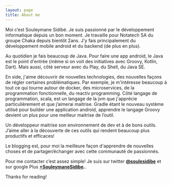 ```yaml
---
layout: page
title: About me
---
```


Moi c’est Souleymane Sidibé. Je suis passionné par le développement informatique depuis un bon moment. Je travaille pour Notatech SA du groupe Chaka depuis bientôt 2ans. J'y fais principalement du développement mobile android et du backend (de plus en plus). 

Au quotidien je fais beaucoup de Java. Pour faire une app android, le Java est le point d'entrée (même si on voit des initiatives avec Groovy, Kotlin, Dart). Mais aussi, côté serveur avec du Play, du Shell, du Java SE. 

En side, j'aime découvrir de nouvelles technologies, des nouvelles façons de régler certaines problématiques. Par exemple, je m'intéresse beaucoup à tout ce qui tourne autour de docker, des microservices, de la programmation fonctionnelle, du reactiv programming. Côté langage de programmation, scala, est un langage de la jvm que j'apprécie particulièrement et que j’aimerai maitrise. Gradle étant le nouveau système utilisé pour builder une application android, apprendre le langage Groovy devient un plus pour une meilleur maitrise de l’outil. 

Un développeur maitrise son environnement de dev et à de bons outils.
J’aime aller à la découverte de ces outils qui rendent beaucoup plus productifs et efficaces!

Le blogging est, pour moi la meilleure façon d'apprendre de nouvelles choses et de partager/échanger avec cette communauté de passionnés.

Pour me contacter c’est assez simple! Je suis  sur twitter **[@soulesidibe](https://twitter.com/soulesidibe)** et sur google Plus **[+SouleymaneSidibe](https://plus.google.com/u/0/+souleymanesidibe).**. 

Thanks for reading!


